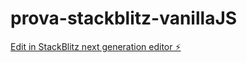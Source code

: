 # prova-stackblitz-vanillaJS

[Edit in StackBlitz next generation editor ⚡️](https://stackblitz.com/~/github.com/prosfp/prova-stackblitz-vanillaJS)
